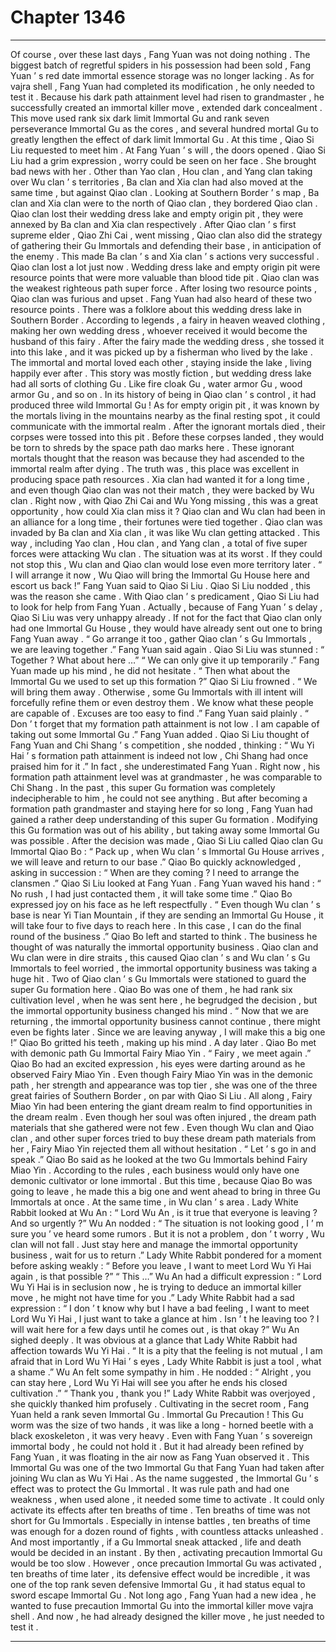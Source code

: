 
# Chapter 1346


---

Of course , over these last days , Fang Yuan was not doing nothing .
The biggest batch of regretful spiders in his possession had been sold , Fang Yuan ’ s red date immortal essence storage was no longer lacking .
As for vajra shell , Fang Yuan had completed its modification , he only needed to test it .
Because his dark path attainment level had risen to grandmaster , he successfully created an immortal killer move , extended dark concealment . This move used rank six dark limit Immortal Gu and rank seven perseverance Immortal Gu as the cores , and several hundred mortal Gu to greatly lengthen the effect of dark limit Immortal Gu .
At this time , Qiao Si Liu requested to meet him .
At Fang Yuan ’ s will , the doors opened .
Qiao Si Liu had a grim expression , worry could be seen on her face .
She brought bad news with her .
Other than Yao clan , Hou clan , and Yang clan taking over Wu clan ’ s territories , Ba clan and Xia clan had also moved at the same time , but against Qiao clan .
Looking at Southern Border ’ s map , Ba clan and Xia clan were to the north of Qiao clan , they bordered Qiao clan .
Qiao clan lost their wedding dress lake and empty origin pit , they were annexed by Ba clan and Xia clan respectively .
After Qiao clan ’ s first supreme elder , Qiao Zhi Cai , went missing , Qiao clan also did the strategy of gathering their Gu Immortals and defending their base , in anticipation of the enemy .
This made Ba clan ’ s and Xia clan ’ s actions very successful .
Qiao clan lost a lot just now .
Wedding dress lake and empty origin pit were resource points that were more valuable than blood tide pit .
Qiao clan was the weakest righteous path super force . After losing two resource points , Qiao clan was furious and upset .
Fang Yuan had also heard of these two resource points .
There was a folklore about this wedding dress lake in Southern Border . According to legends , a fairy in heaven weaved clothing , making her own wedding dress , whoever received it would become the husband of this fairy .
After the fairy made the wedding dress , she tossed it into this lake , and it was picked up by a fisherman who lived by the lake .
The immortal and mortal loved each other , staying inside the lake , living happily ever after .
This story was mostly fiction , but wedding dress lake had all sorts of clothing Gu . Like fire cloak Gu , water armor Gu , wood armor Gu , and so on .
In its history of being in Qiao clan ’ s control , it had produced three wild Immortal Gu !
As for empty origin pit , it was known by the mortals living in the mountains nearby as the final resting spot , it could communicate with the immortal realm .
After the ignorant mortals died , their corpses were tossed into this pit .
Before these corpses landed , they would be torn to shreds by the space path dao marks here .
These ignorant mortals thought that the reason was because they had ascended to the immortal realm after dying .
The truth was , this place was excellent in producing space path resources . Xia clan had wanted it for a long time , and even though Qiao clan was not their match , they were backed by Wu clan .
Right now , with Qiao Zhi Cai and Wu Yong missing , this was a great opportunity , how could Xia clan miss it ?
Qiao clan and Wu clan had been in an alliance for a long time , their fortunes were tied together .
Qiao clan was invaded by Ba clan and Xia clan , it was like Wu clan getting attacked .
This way , including Yao clan , Hou clan , and Yang clan , a total of five super forces were attacking Wu clan .
The situation was at its worst .
If they could not stop this , Wu clan and Qiao clan would lose even more territory later .
“ I will arrange it now , Wu Qiao will bring the Immortal Gu House here and escort us back !” Fang Yuan said to Qiao Si Liu .
Qiao Si Liu nodded , this was the reason she came . With Qiao clan ’ s predicament , Qiao Si Liu had to look for help from Fang Yuan .
Actually , because of Fang Yuan ’ s delay , Qiao Si Liu was very unhappy already . If not for the fact that Qiao clan only had one Immortal Gu House , they would have already sent out one to bring Fang Yuan away .
“ Go arrange it too , gather Qiao clan ’ s Gu Immortals , we are leaving together .” Fang Yuan said again .
Qiao Si Liu was stunned : “ Together ? What about here …”
“ We can only give it up temporarily .” Fang Yuan made up his mind , he did not hesitate .
“ Then what about the Immortal Gu we used to set up this formation ?” Qiao Si Liu frowned .
“ We will bring them away . Otherwise , some Gu Immortals with ill intent will forcefully refine them or even destroy them . We know what these people are capable of . Excuses are too easy to find .” Fang Yuan said plainly .
“ Don ’ t forget that my formation path attainment is not low . I am capable of taking out some Immortal Gu .” Fang Yuan added .
Qiao Si Liu thought of Fang Yuan and Chi Shang ’ s competition , she nodded , thinking : “ Wu Yi Hai ’ s formation path attainment is indeed not low , Chi Shang had once praised him for it .”
In fact , she underestimated Fang Yuan .
Right now , his formation path attainment level was at grandmaster , he was comparable to Chi Shang .
In the past , this super Gu formation was completely indecipherable to him , he could not see anything .
But after becoming a formation path grandmaster and staying here for so long , Fang Yuan had gained a rather deep understanding of this super Gu formation .
Modifying this Gu formation was out of his ability , but taking away some Immortal Gu was possible .
After the decision was made , Qiao Si Liu called Qiao clan Gu Immortal Qiao Bo : “ Pack up , when Wu clan ’ s Immortal Gu House arrives , we will leave and return to our base .”
Qiao Bo quickly acknowledged , asking in succession : “ When are they coming ? I need to arrange the clansmen .”
Qiao Si Liu looked at Fang Yuan .
Fang Yuan waved his hand : “ No rush , I had just contacted them , it will take some time .”
Qiao Bo expressed joy on his face as he left respectfully .
“ Even though Wu clan ’ s base is near Yi Tian Mountain , if they are sending an Immortal Gu House , it will take four to five days to reach here . In this case , I can do the final round of the business .” Qiao Bo left and started to think .
The business he thought of was naturally the immortal opportunity business .
Qiao clan and Wu clan were in dire straits , this caused Qiao clan ’ s and Wu clan ’ s Gu Immortals to feel worried , the immortal opportunity business was taking a huge hit .
Two of Qiao clan ’ s Gu Immortals were stationed to guard the super Gu formation here .
Qiao Bo was one of them , he had rank six cultivation level , when he was sent here , he begrudged the decision , but the immortal opportunity business changed his mind .
“ Now that we are returning , the immortal opportunity business cannot continue , there might even be fights later . Since we are leaving anyway , I will make this a big one !” Qiao Bo gritted his teeth , making up his mind .
A day later .
Qiao Bo met with demonic path Gu Immortal Fairy Miao Yin .
“ Fairy , we meet again .” Qiao Bo had an excited expression , his eyes were darting around as he observed Fairy Miao Yin .
Even though Fairy Miao Yin was in the demonic path , her strength and appearance was top tier , she was one of the three great fairies of Southern Border , on par with Qiao Si Liu .
All along , Fairy Miao Yin had been entering the giant dream realm to find opportunities in the dream realm .
Even though her soul was often injured , the dream path materials that she gathered were not few .
Even though Wu clan and Qiao clan , and other super forces tried to buy these dream path materials from her , Fairy Miao Yin rejected them all without hesitation .
“ Let ’ s go in and speak .” Qiao Bo said as he looked at the two Gu Immortals behind Fairy Miao Yin .
According to the rules , each business would only have one demonic cultivator or lone immortal .
But this time , because Qiao Bo was going to leave , he made this a big one and went ahead to bring in three Gu Immortals at once .
At the same time , in Wu clan ’ s area .
Lady White Rabbit looked at Wu An : “ Lord Wu An , is it true that everyone is leaving ? And so urgently ?”
Wu An nodded : “ The situation is not looking good , I ’ m sure you ’ ve heard some rumors . But it is not a problem , don ’ t worry , Wu clan will not fall . Just stay here and manage the immortal opportunity business , wait for us to return .”
Lady White Rabbit pondered for a moment before asking weakly : “ Before you leave , I want to meet Lord Wu Yi Hai again , is that possible ?”
“ This …” Wu An had a difficult expression : “ Lord Wu Yi Hai is in seclusion now , he is trying to deduce an immortal killer move , he might not have time for you .”
Lady White Rabbit had a sad expression : “ I don ’ t know why but I have a bad feeling , I want to meet Lord Wu Yi Hai , I just want to take a glance at him . Isn ’ t he leaving too ? I will wait here for a few days until he comes out , is that okay ?”
Wu An sighed deeply .
It was obvious at a glance that Lady White Rabbit had affection towards Wu Yi Hai .
“ It is a pity that the feeling is not mutual , I am afraid that in Lord Wu Yi Hai ’ s eyes , Lady White Rabbit is just a tool , what a shame .” Wu An felt some sympathy in him .
He nodded : “ Alright , you can stay here , Lord Wu Yi Hai will see you after he ends his closed cultivation .”
“ Thank you , thank you !” Lady White Rabbit was overjoyed , she quickly thanked him profusely .
Cultivating in the secret room , Fang Yuan held a rank seven Immortal Gu .
Immortal Gu Precaution !
This Gu worm was the size of two hands , it was like a long - horned beetle with a black exoskeleton , it was very heavy . Even with Fang Yuan ’ s sovereign immortal body , he could not hold it .
But it had already been refined by Fang Yuan , it was floating in the air now as Fang Yuan observed it .
This Immortal Gu was one of the two Immortal Gu that Fang Yuan had taken after joining Wu clan as Wu Yi Hai .
As the name suggested , the Immortal Gu ’ s effect was to protect the Gu Immortal .
It was rule path and had one weakness , when used alone , it needed some time to activate . It could only activate its effects after ten breaths of time .
Ten breaths of time was not short for Gu Immortals . Especially in intense battles , ten breaths of time was enough for a dozen round of fights , with countless attacks unleashed .
And most importantly , if a Gu Immortal sneak attacked , life and death would be decided in an instant . By then , activating precaution Immortal Gu would be too slow .
However , once precaution Immortal Gu was activated , ten breaths of time later , its defensive effect would be incredible , it was one of the top rank seven defensive Immortal Gu , it had status equal to sword escape Immortal Gu .
Not long ago , Fang Yuan had a new idea , he wanted to fuse precaution Immortal Gu into the immortal killer move vajra shell .
And now , he had already designed the killer move , he just needed to test it .

---

